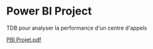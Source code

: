 # Power BI Project
TDB pour analyser la performance d'un centre d'appels

[PBI Projet.pdf](https://github.com/vivi-le/Power-BI-report/files/11855876/PBI.Projet.pdf)
